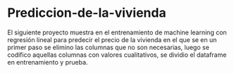 # Prediccion-de-la-vivienda
El siguiente proyecto muestra en el entrenamiento de machine learning con regresión lineal para predecir el precio de la vivienda en el que se en un primer paso se elimino las columnas que no son necesarias, luego se codifico aquellas columnas con valores cualitativos, se dividio el dataframe en entrenamiento y prueba.

